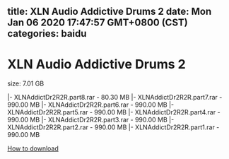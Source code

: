 
title: XLN Audio Addictive Drums 2
date: Mon Jan 06 2020 17:47:57 GMT+0800 (CST)    
categories: baidu
---

# XLN Audio Addictive Drums 2
size: 7.01 GB
 
 
|- XLNAddictDr2R2R.part8.rar - 80.30 MB
|- XLNAddictDr2R2R.part7.rar - 990.00 MB
|- XLNAddictDr2R2R.part6.rar - 990.00 MB
|- XLNAddictDr2R2R.part5.rar - 990.00 MB
|- XLNAddictDr2R2R.part4.rar - 990.00 MB
|- XLNAddictDr2R2R.part3.rar - 990.00 MB
|- XLNAddictDr2R2R.part2.rar - 990.00 MB
|- XLNAddictDr2R2R.part1.rar - 990.00 MB

[How to download](https://bpcam.bemobtrk.com/go/2ceec3aa-1ca2-46d6-b9ff-aaa5c184517c?jno=4430)